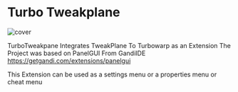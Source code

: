 # Turbo Tweakplane
![cover](https://user-images.githubusercontent.com/602961/146529897-38829c6f-56df-46f6-81fe-d65fb2027eaa.png)

TurboTweakpane Integrates TweakPlane To Turbowarp as an Extension
The Project was based on PanelGUI From GandiIDE https://getgandi.com/extensions/panelgui

This Extension can be used as a settings menu or a properties menu or cheat menu
